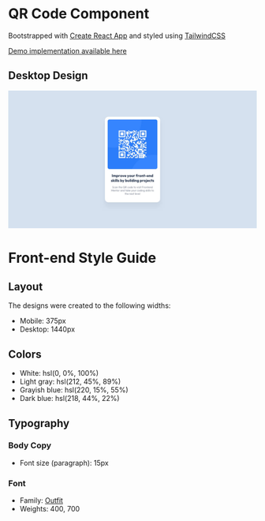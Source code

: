 # QR Code Component

Bootstrapped with [Create React App][react] and styled using [TailwindCSS][tailwind]

[Demo implementation available here][demo]

## Desktop Design

![Desktop Design Image](design/desktop-design.jpg)

# Front-end Style Guide

## Layout

The designs were created to the following widths:

- Mobile: 375px
- Desktop: 1440px

## Colors

- White: hsl(0, 0%, 100%)
- Light gray: hsl(212, 45%, 89%)
- Grayish blue: hsl(220, 15%, 55%)
- Dark blue: hsl(218, 44%, 22%)

## Typography

### Body Copy

- Font size (paragraph): 15px

### Font

- Family: [Outfit](https://fonts.google.com/specimen/Outfit)
- Weights: 400, 700

[LINK SECTION]: <> (🤙 To stay clean 🧹 )
[tailwind]: https://tailwindcss.com/
[react]: https://reactjs.org/
[demo]: https://frontend-mentor-qr-code-component-sigma.vercel.app/
